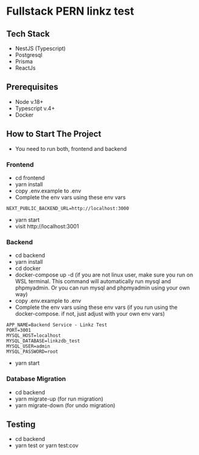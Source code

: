 # Fullstack PERN linkz test

## Tech Stack
- NestJS (Typescript)
- Postgresql
- Prisma
- ReactJs

## Prerequisites
- Node v.18+
- Typescript v.4+
- Docker

## How to Start The Project
- You need to run both, frontend and backend

### Frontend
- cd frontend
- yarn install
- copy .env.example to .env
- Complete the env vars using these env vars
```
NEXT_PUBLIC_BACKEND_URL=http://localhost:3000
```
- yarn start
- visit http://localhost:3001

### Backend
- cd backend
- yarn install
- cd docker
- docker-compose up -d (if you are not linux user, make sure you run on WSL terminal. This command will automatically run mysql and phpmyadmin. Or you can run mysql and phpmyadmin using your own way)
- copy .env.example to .env
- Complete the env vars using these env vars (if you run using the docker-compose. if not, just adjust with your own env vars)
```
APP_NAME=Backend Service - Linkz Test
PORT=3001
MYSQL_HOST=localhost
MYSQL_DATABASE=linkzdb_test
MYSQL_USER=admin
MYSQL_PASSWORD=root
```
- yarn start

### Database Migration
- cd backend
- yarn migrate-up (for run migration)
- yarn migrate-down (for undo migration)

## Testing
- cd backend
- yarn test or yarn test:cov
